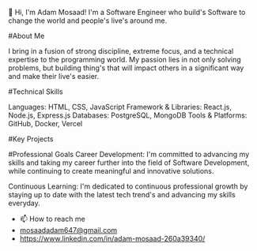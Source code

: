 👋 Hi, I'm Adam Mosaad! I'm a Software Engineer who build's Software to change the world and people's live's around me.  


#About Me

I bring in a fusion of strong discipline, extreme focus, and a technical expertise to the programming world. My passion lies in not only solving problems, but building thing's that will impact others in a significant
way and make their live's easier.


#Technical Skills

Languages: HTML, CSS, JavaScript
Framework & Libraries: React.js, Node.js, Express.js
Databases: PostgreSQL, MongoDB
Tools & Platforms: GitHub, Docker, Vercel

#Key Projects


#Professional Goals
Career Development: I'm committed to advancing my skills and taking my career further into the field of Software Development, while continuing to create meaningful and innovative solutions.

Continuous Learning: I'm dedicated to continuous professional growth by staying up to date with the latest tech trend's and advancing my skills everyday.


- 📫 How to reach me
- mosaadadam647@gmail.com
- https://www.linkedin.com/in/adam-mosaad-260a39340/


